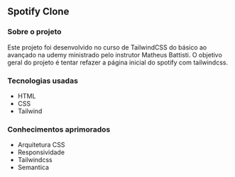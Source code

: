 ## Spotify Clone

### Sobre o projeto

Este projeto foi desenvolvido no curso de TailwindCSS do básico ao avançado
na udemy ministrado pelo instrutor Matheus Battisti. O objetivo geral do projeto
é tentar refazer a página inicial do spotify com tailwindcss.

### Tecnologias usadas

- HTML
- CSS
- Tailwind

### Conhecimentos aprimorados

- Arquitetura CSS
- Responsividade
- Tailwindcss
- Semantica

